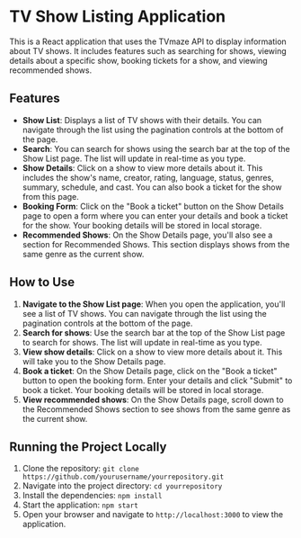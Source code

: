 # TV Show Listing Application

This is a React application that uses the TVmaze API to display information about TV shows. It includes features such as searching for shows, viewing details about a specific show, booking tickets for a show, and viewing recommended shows.

## Features

- **Show List**: Displays a list of TV shows with their details. You can navigate through the list using the pagination controls at the bottom of the page.
- **Search**: You can search for shows using the search bar at the top of the Show List page. The list will update in real-time as you type.
- **Show Details**: Click on a show to view more details about it. This includes the show's name, creator, rating, language, status, genres, summary, schedule, and cast. You can also book a ticket for the show from this page.
- **Booking Form**: Click on the "Book a ticket" button on the Show Details page to open a form where you can enter your details and book a ticket for the show. Your booking details will be stored in local storage.
- **Recommended Shows**: On the Show Details page, you'll also see a section for Recommended Shows. This section displays shows from the same genre as the current show.

## How to Use

1. **Navigate to the Show List page**: When you open the application, you'll see a list of TV shows. You can navigate through the list using the pagination controls at the bottom of the page.
2. **Search for shows**: Use the search bar at the top of the Show List page to search for shows. The list will update in real-time as you type.
3. **View show details**: Click on a show to view more details about it. This will take you to the Show Details page.
4. **Book a ticket**: On the Show Details page, click on the "Book a ticket" button to open the booking form. Enter your details and click "Submit" to book a ticket. Your booking details will be stored in local storage.
5. **View recommended shows**: On the Show Details page, scroll down to the Recommended Shows section to see shows from the same genre as the current show.

## Running the Project Locally

1. Clone the repository: `git clone https://github.com/yourusername/yourrepository.git`
2. Navigate into the project directory: `cd yourrepository`
3. Install the dependencies: `npm install`
4. Start the application: `npm start`
5. Open your browser and navigate to `http://localhost:3000` to view the application.
